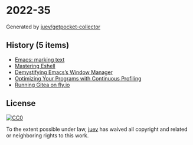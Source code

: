 # 2022-35

Generated by [juev/getpocket-collector](https://github.com/juev/getpocket-collector)

## History (5 items)

- [Emacs: marking text](https://amitp.blogspot.com/2022/08/emacs-marking-text.html)
- [Mastering Eshell](https://masteringemacs.org/article/complete-guide-mastering-eshell)
- [Demystifying Emacs’s Window Manager](https://masteringemacs.org/article/demystifying-emacs-window-manager)
- [Optimizing Your Programs with Continuous Profiling](https://polarsignals.com/blog/posts/2022/08/30/optimizing-with-continuous-profiling)
- [Running Gitea on fly.io](https://blog.gitea.io/2022/04/running-gitea-on-fly.io)

## License

[![CC0](https://mirrors.creativecommons.org/presskit/buttons/88x31/svg/cc-zero.svg)](https://creativecommons.org/publicdomain/zero/1.0/)

To the extent possible under law, [juev](https://github.com/juev) has waived all copyright and related or neighboring rights to this work.
